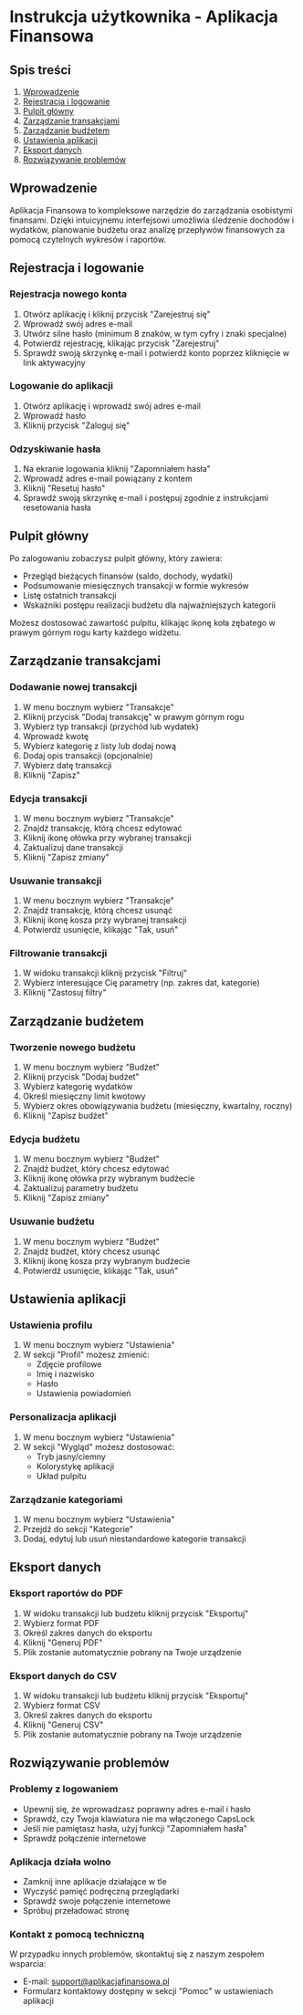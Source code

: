 # Instrukcja użytkownika - Aplikacja Finansowa

## Spis treści

1. [Wprowadzenie](#wprowadzenie)
2. [Rejestracja i logowanie](#rejestracja-i-logowanie)
3. [Pulpit główny](#pulpit-główny)
4. [Zarządzanie transakcjami](#zarządzanie-transakcjami)
5. [Zarządzanie budżetem](#zarządzanie-budżetem)
6. [Ustawienia aplikacji](#ustawienia-aplikacji)
7. [Eksport danych](#eksport-danych)
8. [Rozwiązywanie problemów](#rozwiązywanie-problemów)

## Wprowadzenie

Aplikacja Finansowa to kompleksowe narzędzie do zarządzania osobistymi finansami. Dzięki intuicyjnemu interfejsowi umożliwia śledzenie dochodów i wydatków, planowanie budżetu oraz analizę przepływów finansowych za pomocą czytelnych wykresów i raportów.

## Rejestracja i logowanie

### Rejestracja nowego konta

1. Otwórz aplikację i kliknij przycisk "Zarejestruj się"
2. Wprowadź swój adres e-mail
3. Utwórz silne hasło (minimum 8 znaków, w tym cyfry i znaki specjalne)
4. Potwierdź rejestrację, klikając przycisk "Zarejestruj"
5. Sprawdź swoją skrzynkę e-mail i potwierdź konto poprzez kliknięcie w link aktywacyjny

### Logowanie do aplikacji

1. Otwórz aplikację i wprowadź swój adres e-mail
2. Wprowadź hasło
3. Kliknij przycisk "Zaloguj się"

### Odzyskiwanie hasła

1. Na ekranie logowania kliknij "Zapomniałem hasła"
2. Wprowadź adres e-mail powiązany z kontem
3. Kliknij "Resetuj hasło"
4. Sprawdź swoją skrzynkę e-mail i postępuj zgodnie z instrukcjami resetowania hasła

## Pulpit główny

Po zalogowaniu zobaczysz pulpit główny, który zawiera:

- Przegląd bieżących finansów (saldo, dochody, wydatki)
- Podsumowanie miesięcznych transakcji w formie wykresów
- Listę ostatnich transakcji
- Wskaźniki postępu realizacji budżetu dla najważniejszych kategorii

Możesz dostosować zawartość pulpitu, klikając ikonę koła zębatego w prawym górnym rogu karty każdego widżetu.

## Zarządzanie transakcjami

### Dodawanie nowej transakcji

1. W menu bocznym wybierz "Transakcje"
2. Kliknij przycisk "Dodaj transakcję" w prawym górnym rogu
3. Wybierz typ transakcji (przychód lub wydatek)
4. Wprowadź kwotę
5. Wybierz kategorię z listy lub dodaj nową
6. Dodaj opis transakcji (opcjonalnie)
7. Wybierz datę transakcji
8. Kliknij "Zapisz"

### Edycja transakcji

1. W menu bocznym wybierz "Transakcje"
2. Znajdź transakcję, którą chcesz edytować
3. Kliknij ikonę ołówka przy wybranej transakcji
4. Zaktualizuj dane transakcji
5. Kliknij "Zapisz zmiany"

### Usuwanie transakcji

1. W menu bocznym wybierz "Transakcje"
2. Znajdź transakcję, którą chcesz usunąć
3. Kliknij ikonę kosza przy wybranej transakcji
4. Potwierdź usunięcie, klikając "Tak, usuń"

### Filtrowanie transakcji

1. W widoku transakcji kliknij przycisk "Filtruj"
2. Wybierz interesujące Cię parametry (np. zakres dat, kategorie)
3. Kliknij "Zastosuj filtry"

## Zarządzanie budżetem

### Tworzenie nowego budżetu

1. W menu bocznym wybierz "Budżet"
2. Kliknij przycisk "Dodaj budżet"
3. Wybierz kategorię wydatków
4. Określ miesięczny limit kwotowy
5. Wybierz okres obowiązywania budżetu (miesięczny, kwartalny, roczny)
6. Kliknij "Zapisz budżet"

### Edycja budżetu

1. W menu bocznym wybierz "Budżet"
2. Znajdź budżet, który chcesz edytować
3. Kliknij ikonę ołówka przy wybranym budżecie
4. Zaktualizuj parametry budżetu
5. Kliknij "Zapisz zmiany"

### Usuwanie budżetu

1. W menu bocznym wybierz "Budżet"
2. Znajdź budżet, który chcesz usunąć
3. Kliknij ikonę kosza przy wybranym budżecie
4. Potwierdź usunięcie, klikając "Tak, usuń"

## Ustawienia aplikacji

### Ustawienia profilu

1. W menu bocznym wybierz "Ustawienia"
2. W sekcji "Profil" możesz zmienić:
   - Zdjęcie profilowe
   - Imię i nazwisko
   - Hasło
   - Ustawienia powiadomień

### Personalizacja aplikacji

1. W menu bocznym wybierz "Ustawienia"
2. W sekcji "Wygląd" możesz dostosować:
   - Tryb jasny/ciemny
   - Kolorystykę aplikacji
   - Układ pulpitu

### Zarządzanie kategoriami

1. W menu bocznym wybierz "Ustawienia"
2. Przejdź do sekcji "Kategorie"
3. Dodaj, edytuj lub usuń niestandardowe kategorie transakcji

## Eksport danych

### Eksport raportów do PDF

1. W widoku transakcji lub budżetu kliknij przycisk "Eksportuj"
2. Wybierz format PDF
3. Określ zakres danych do eksportu
4. Kliknij "Generuj PDF"
5. Plik zostanie automatycznie pobrany na Twoje urządzenie

### Eksport danych do CSV

1. W widoku transakcji lub budżetu kliknij przycisk "Eksportuj"
2. Wybierz format CSV
3. Określ zakres danych do eksportu
4. Kliknij "Generuj CSV"
5. Plik zostanie automatycznie pobrany na Twoje urządzenie

## Rozwiązywanie problemów

### Problemy z logowaniem

- Upewnij się, że wprowadzasz poprawny adres e-mail i hasło
- Sprawdź, czy Twoja klawiatura nie ma włączonego CapsLock
- Jeśli nie pamiętasz hasła, użyj funkcji "Zapomniałem hasła"
- Sprawdź połączenie internetowe

### Aplikacja działa wolno

- Zamknij inne aplikacje działające w tle
- Wyczyść pamięć podręczną przeglądarki
- Sprawdź swoje połączenie internetowe
- Spróbuj przeładować stronę

### Kontakt z pomocą techniczną

W przypadku innych problemów, skontaktuj się z naszym zespołem wsparcia:

- E-mail: support@aplikacjafinansowa.pl
- Formularz kontaktowy dostępny w sekcji "Pomoc" w ustawieniach aplikacji
